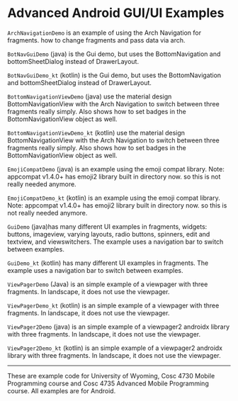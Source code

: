 Advanced Android GUI/UI Examples
===========

`ArchNavigationDemo` is an example of using the Arch Navigation for fragments.  how to change fragments and pass data via arch.

`BotNavGuiDemo` (java) is the Gui demo, but uses the BottomNavigation and bottomSheetDialog instead of DrawerLayout.

`BotNavGuiDemo_kt` (kotlin) is the Gui demo, but uses the BottomNavigation and bottomSheetDialog instead of DrawerLayout.

`BottomNavigationViewDemo` (java) use the material design BottomNavigationView with the Arch Navigation to switch between three fragments really simply.  Also shows how to set badges in the BottomNavigationView object as well.

`BottomNavigationViewDemo_kt` (kotlin) use the material design BottomNavigationView with the Arch Navigation to switch between three fragments really simply. Also shows how to set badges in the BottomNavigationView object as well.

`EmojiCompatDemo` (java) is an example using the emoji compat library.  Note: appcompat v1.4.0+ has emoji2 library built in directory now.  so this is not really needed anymore.

`EmojiCompatDemo_kt` (kotlin) is an example using the emoji compat library.  Note: appcompat v1.4.0+ has emoji2 library built in directory now.  so this is not really needed anymore.

`GuiDemo` (java)has many different UI examples in fragments, widgets: buttons, imageview, varying layouts, radio buttons, spinners, edit and textview, and viewswitchers.  The example uses a navigation bar to switch between examples.

`GuiDemo_kt` (kotlin) has many different UI examples in fragments.  The example uses a navigation bar to switch between examples.

`ViewPagerDemo` (Java) is an simple example of a viewpager with three fragments.  In landscape, it does not use the viewpager.

`ViewPagerDemo_kt` (kotlin) is an simple example of a viewpager with three fragments.  In landscape, it does not use the viewpager.

`ViewPager2Demo` (java) is an simple example of a viewpager2 androidx library with three fragments.  In landscape, it does not use the viewpager.

`ViewPager2Demo_kt` (kotlin) is an simple example of a viewpager2 androidx library with three fragments.  In landscape, it does not use the viewpager.

---

These are example code for University of Wyoming, Cosc 4730 Mobile Programming course and Cosc 4735 Advanced Mobile Programming course.
All examples are for Android.
